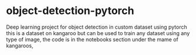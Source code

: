 # object-detection-pytorch
Deep learning project for object detection in custom dataset using pytorch
this is a dataset on kangaroo but can be used to train any dataset using any type of image, the code is in the notebooks section under the mame of kangaroos,
